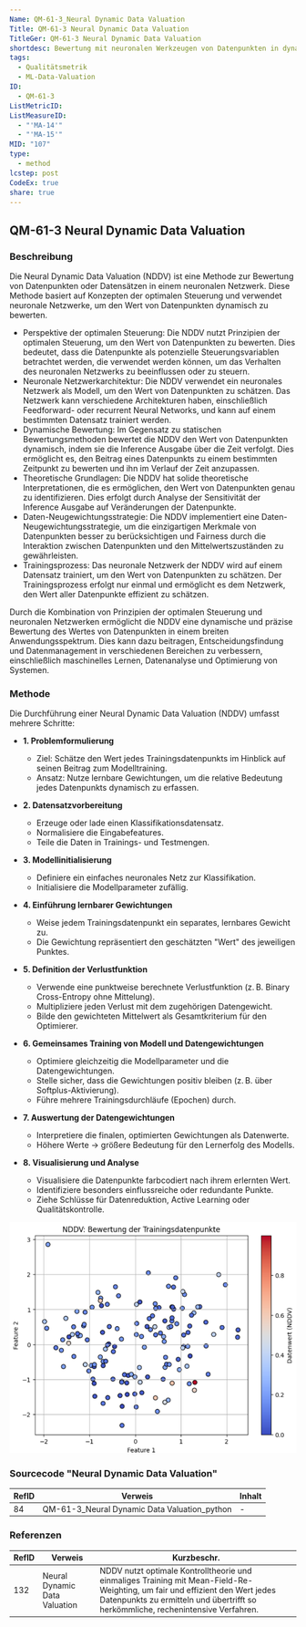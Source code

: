```yaml
---
Name: QM-61-3_Neural Dynamic Data Valuation
Title: QM-61-3 Neural Dynamic Data Valuation
TitleGer: QM-61-3 Neural Dynamic Data Valuation
shortdesc: Bewertung mit neuronalen Werkzeugen von Datenpunkten in dynamischem Kontext.
tags:
  - Qualitätsmetrik
  - ML-Data-Valuation
ID:
  - QM-61-3
ListMetricID: 
ListMeasureID:
  - "'MA-14'"
  - "'MA-15'"
MID: "107"
type:
  - method
lcstep: post
CodeEx: true
share: true
---
```

## QM-61-3 Neural Dynamic Data Valuation

### Beschreibung

Die Neural Dynamic Data Valuation (NDDV) ist eine Methode zur Bewertung von Datenpunkten oder Datensätzen in einem neuronalen Netzwerk. Diese Methode basiert auf Konzepten der optimalen Steuerung und verwendet neuronale Netzwerke, um den Wert von Datenpunkten dynamisch zu bewerten.

- Perspektive der optimalen Steuerung: Die NDDV nutzt Prinzipien der optimalen Steuerung, um den Wert von Datenpunkten zu bewerten. Dies bedeutet, dass die Datenpunkte als potenzielle Steuerungsvariablen betrachtet werden, die verwendet werden können, um das Verhalten des neuronalen Netzwerks zu beeinflussen oder zu steuern.
- Neuronale Netzwerkarchitektur: Die NDDV verwendet ein neuronales Netzwerk als Modell, um den Wert von Datenpunkten zu schätzen. Das Netzwerk kann verschiedene Architekturen haben, einschließlich Feedforward- oder recurrent Neural Networks, und kann auf einem bestimmten Datensatz trainiert werden.
- Dynamische Bewertung: Im Gegensatz zu statischen Bewertungsmethoden bewertet die NDDV den Wert von Datenpunkten dynamisch, indem sie die Inference Ausgabe über die Zeit verfolgt. Dies ermöglicht es, den Beitrag eines Datenpunkts zu einem bestimmten Zeitpunkt zu bewerten und ihn im Verlauf der Zeit anzupassen.
- Theoretische Grundlagen: Die NDDV hat solide theoretische Interpretationen, die es ermöglichen, den Wert von Datenpunkten genau zu identifizieren. Dies erfolgt durch Analyse der Sensitivität der Inference Ausgabe auf Veränderungen der Datenpunkte.
- Daten-Neugewichtungsstrategie: Die NDDV implementiert eine Daten-Neugewichtungsstrategie, um die einzigartigen Merkmale von Datenpunkten besser zu berücksichtigen und Fairness durch die Interaktion zwischen Datenpunkten und den Mittelwertszuständen zu gewährleisten.
- Trainingsprozess: Das neuronale Netzwerk der NDDV wird auf einem Datensatz trainiert, um den Wert von Datenpunkten zu schätzen. Der Trainingsprozess erfolgt nur einmal und ermöglicht es dem Netzwerk, den Wert aller Datenpunkte effizient zu schätzen.

Durch die Kombination von Prinzipien der optimalen Steuerung und neuronalen Netzwerken ermöglicht die NDDV eine dynamische und präzise Bewertung des Wertes von Datenpunkten in einem breiten Anwendungsspektrum. Dies kann dazu beitragen, Entscheidungsfindung und Datenmanagement in verschiedenen Bereichen zu verbessern, einschließlich maschinelles Lernen, 
Datenanalyse und Optimierung von Systemen.



### Methode

Die Durchführung einer Neural Dynamic Data Valuation (NDDV) umfasst  mehrere Schritte:

- **1. Problemformulierung**
    - Ziel: Schätze den Wert jedes Trainingsdatenpunkts im Hinblick auf seinen Beitrag zum Modelltraining.
    - Ansatz: Nutze lernbare Gewichtungen, um die relative Bedeutung jedes Datenpunkts dynamisch zu erfassen.
        
- **2. Datensatzvorbereitung**
    - Erzeuge oder lade einen Klassifikationsdatensatz.
    - Normalisiere die Eingabefeatures.
    - Teile die Daten in Trainings- und Testmengen.
        
- **3. Modellinitialisierung**
    - Definiere ein einfaches neuronales Netz zur Klassifikation.
    - Initialisiere die Modellparameter zufällig.

- **4. Einführung lernbarer Gewichtungen**
    - Weise jedem Trainingsdatenpunkt ein separates, lernbares Gewicht zu.
    - Die Gewichtung repräsentiert den geschätzten "Wert" des jeweiligen Punktes.
        
- **5. Definition der Verlustfunktion**
    - Verwende eine punktweise berechnete Verlustfunktion (z. B. Binary Cross-Entropy ohne Mittelung).
    - Multipliziere jeden Verlust mit dem zugehörigen Datengewicht.
    - Bilde den gewichteten Mittelwert als Gesamtkriterium für den Optimierer.
        
- **6. Gemeinsames Training von Modell und Datengewichtungen**
    - Optimiere gleichzeitig die Modellparameter und die Datengewichtungen.
    - Stelle sicher, dass die Gewichtungen positiv bleiben (z. B. über Softplus-Aktivierung).
    - Führe mehrere Trainingsdurchläufe (Epochen) durch.
        
- **7. Auswertung der Datengewichtungen**
    - Interpretiere die finalen, optimierten Gewichtungen als Datenwerte.
    - Höhere Werte → größere Bedeutung für den Lernerfolg des Modells.

- **8. Visualisierung und Analyse**
    - Visualisiere die Datenpunkte farbcodiert nach ihrem erlernten Wert.
    - Identifiziere besonders einflussreiche oder redundante Punkte.
    - Ziehe Schlüsse für Datenreduktion, Active Learning oder Qualitätskontrolle.


![Beispiel einer Neural Dynamic Data Valuation](../../../../9999_Images/NeuralDynamicDataValuation.png)

### Sourcecode "Neural Dynamic Data Valuation"

| RefID | Verweis                                      | Inhalt |
| ----- | -------------------------------------------- | ------ |
| 84    | QM-61-3_Neural Dynamic Data Valuation_python | \-     |




### Referenzen

| RefID | Verweis                         | Kurzbeschr.                                                                                                                                                                                                       |
| ----- | ------------------------------- | ----------------------------------------------------------------------------------------------------------------------------------------------------------------------------------------------------------------- |
| 132   |  Neural Dynamic Data Valuation  | NDDV nutzt optimale Kontrolltheorie und einmaliges Training mit Mean-Field-Re-Weighting, um fair und effizient den Wert jedes Datenpunkts zu ermitteln und übertrifft so herkömmliche, rechenintensive Verfahren. |


